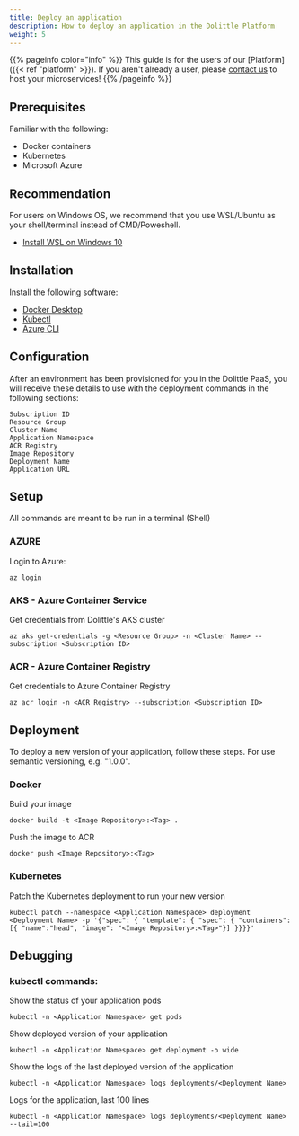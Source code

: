 ```yaml
---
title: Deploy an application
description: How to deploy an application in the Dolittle Platform
weight: 5
---
```

{{% pageinfo color="info" %}}
This guide is for the users of our [Platform]({{< ref "platform" >}}). If you aren't already a user, please [contact us](https://www.dolittle.com/contact-us) to host your microservices!
{{% /pageinfo %}}

## Prerequisites

Familiar with the following:
- Docker containers 
- Kubernetes
- Microsoft Azure

## Recommendation
For users on Windows OS, we recommend that you use WSL/Ubuntu as your shell/terminal instead of CMD/Poweshell.

- [Install WSL on Windows 10](https://docs.microsoft.com/en-us/windows/wsl/install-win10)

## Installation
Install the following software:

- [Docker Desktop](https://www.docker.com/products/docker-desktop)
- [Kubectl](https://kubernetes.io/docs/tasks/tools/install-kubectl/)
- [Azure CLI](https://docs.microsoft.com/en-us/cli/azure/install-azure-cli?view=azure-cli-latest)

## Configuration
After an environment has been provisioned for you in the Dolittle PaaS, you will receive these details to use with the deployment commands in the following sections:

```
Subscription ID
Resource Group
Cluster Name
Application Namespace
ACR Registry
Image Repository
Deployment Name
Application URL
```

## Setup
All commands are meant to be run in a terminal (Shell)

### AZURE
Login to Azure:

```shell
az login
```

### AKS - Azure Container Service

Get credentials from Dolittle's AKS cluster

```shell
az aks get-credentials -g <Resource Group> -n <Cluster Name> --subscription <Subscription ID>
```


### ACR - Azure Container Registry

Get credentials to Azure Container Registry
```
az acr login -n <ACR Registry> --subscription <Subscription ID>
```

## Deployment

To deploy a new version of your application, follow these steps. For <Tag> use semantic versioning, e.g. "1.0.0". 


### Docker

Build your image

```shell
docker build -t <Image Repository>:<Tag> .
```

Push the image to ACR

```shell
docker push <Image Repository>:<Tag>
```


### Kubernetes

Patch the Kubernetes deployment to run your new version

```shell
kubectl patch --namespace <Application Namespace> deployment <Deployment Name> -p '{"spec": { "template": { "spec": { "containers": [{ "name":"head", "image": "<Image Repository>:<Tag>"}] }}}}'
```

## Debugging

### kubectl commands:

Show the status of your application pods

```shell
kubectl -n <Application Namespace> get pods
```

Show deployed version of your application

```shell
kubectl -n <Application Namespace> get deployment -o wide
```

Show the logs of the last deployed version of the application

```shell
kubectl -n <Application Namespace> logs deployments/<Deployment Name>
```

Logs for the application, last 100 lines

```shell
kubectl -n <Application Namespace> logs deployments/<Deployment Name> --tail=100
```
